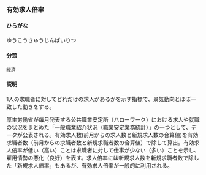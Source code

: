 <div style="display:none;">

## [あ行](securities-terms?id=あ行)
## [か行](securities-terms?id=か行)
## [さ行](securities-terms?id=さ行)
## [た行](securities-terms?id=た行)
## [な行](securities-terms?id=な行)
## [は行](securities-terms?id=は行)
## [ま行](securities-terms?id=ま行)
## [や行](securities-terms?id=や行)

</div>

### 有効求人倍率

#### ひらがな

ゆうこうきゅうじんばいりつ

#### 分類

`経済`

#### 説明

1人の求職者に対してどれだけの求人があるかを示す指標で、景気動向とほぼ一致した動きをする。
 
厚生労働省が毎月発表する公共職業安定所（ハローワーク）における求人や就職の状況をまとめた「一般職業紹介状況（職業安定業務統計）」の一つとして、データが公表される。有効求人数(前月からの求人数と新規求人数の合算値)を有効求職者数（前月からの求職者数と新規求職者数の合算値）で除して算出。有効求人倍率が低い（高い）ことは求職者に対して仕事が少ない（多い）ことを示し、雇用情勢の悪化（良好）を表す。求人倍率には新規求人数を新規求職者数で除した「新規求人倍率」もあるが、有効求人倍率が一般的に利用される。

<div style="display:none;">

## [ら行](securities-terms?id=ら行)
## [わ行](securities-terms?id=わ行)
## [英数字・記号](securities-terms?id=英数字・記号)

</div>

